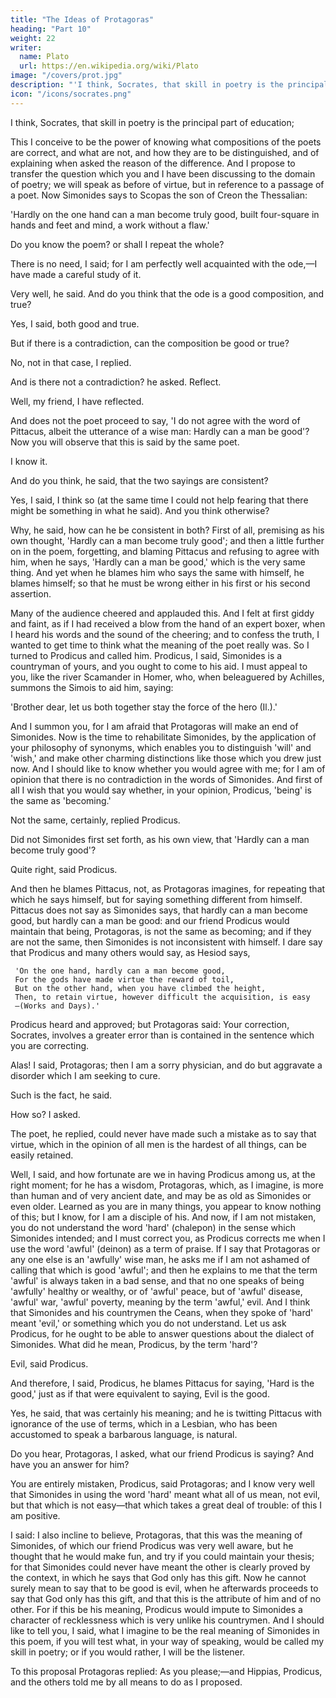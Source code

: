 ```yaml
---
title: "The Ideas of Protagoras"
heading: "Part 10"
weight: 22
writer:
  name: Plato
  url: https://en.wikipedia.org/wiki/Plato
image: "/covers/prot.jpg"
description: "'I think, Socrates, that skill in poetry is the principal part of education'"
icon: "/icons/socrates.png"
---
```




I think, Socrates, that skill in poetry is the principal part of education; 

This I conceive to be the power of knowing what compositions of the poets are correct, and what are not, and how they are to be distinguished, and of explaining when asked the reason of the difference. And I propose to transfer the question which you and I have been discussing to the domain of poetry; we will speak as before of virtue, but in reference to a passage of a poet. Now Simonides says to Scopas the son of Creon the Thessalian:

'Hardly on the one hand can a man become truly good, built four-square in hands and feet and mind, a work without a flaw.'

Do you know the poem? or shall I repeat the whole?

There is no need, I said; for I am perfectly well acquainted with the ode,—I have made a careful study of it.

Very well, he said. And do you think that the ode is a good composition, and true?

Yes, I said, both good and true.

But if there is a contradiction, can the composition be good or true?

No, not in that case, I replied.

And is there not a contradiction? he asked. Reflect.

Well, my friend, I have reflected.

And does not the poet proceed to say, 'I do not agree with the word of Pittacus, albeit the utterance of a wise man: Hardly can a man be good'? Now you will observe that this is said by the same poet.

I know it.

And do you think, he said, that the two sayings are consistent?

Yes, I said, I think so (at the same time I could not help fearing that there might be something in what he said). And you think otherwise?

Why, he said, how can he be consistent in both? First of all, premising as his own thought, 'Hardly can a man become truly good'; and then a little further on in the poem, forgetting, and blaming Pittacus and refusing to agree with him, when he says, 'Hardly can a man be good,' which is the very same thing. And yet when he blames him who says the same with himself, he blames himself; so that he must be wrong either in his first or his second assertion.

Many of the audience cheered and applauded this. And I felt at first giddy and faint, as if I had received a blow from the hand of an expert boxer, when I heard his words and the sound of the cheering; and to confess the truth, I wanted to get time to think what the meaning of the poet really was. So I turned to Prodicus and called him. Prodicus, I said, Simonides is a countryman of yours, and you ought to come to his aid. I must appeal to you, like the river Scamander in Homer, who, when beleaguered by Achilles, summons the Simois to aid him, saying:

'Brother dear, let us both together stay the force of the hero (Il.).'

And I summon you, for I am afraid that Protagoras will make an end of Simonides. Now is the time to rehabilitate Simonides, by the application of your philosophy of synonyms, which enables you to distinguish 'will' and 'wish,' and make other charming distinctions like those which you drew just now. And I should like to know whether you would agree with me; for I am of opinion that there is no contradiction in the words of Simonides. And first of all I wish that you would say whether, in your opinion, Prodicus, 'being' is the same as 'becoming.'

Not the same, certainly, replied Prodicus.

Did not Simonides first set forth, as his own view, that 'Hardly can a man become truly good'?

Quite right, said Prodicus.

And then he blames Pittacus, not, as Protagoras imagines, for repeating that which he says himself, but for saying something different from himself. Pittacus does not say as Simonides says, that hardly can a man become good, but hardly can a man be good: and our friend Prodicus would maintain that being, Protagoras, is not the same as becoming; and if they are not the same, then Simonides is not inconsistent with himself. I dare say that Prodicus and many others would say, as Hesiod says,

     'On the one hand, hardly can a man become good,
     For the gods have made virtue the reward of toil,
     But on the other hand, when you have climbed the height,
     Then, to retain virtue, however difficult the acquisition, is easy
     —(Works and Days).'
Prodicus heard and approved; but Protagoras said: Your correction, Socrates, involves a greater error than is contained in the sentence which you are correcting.

Alas! I said, Protagoras; then I am a sorry physician, and do but aggravate a disorder which I am seeking to cure.

Such is the fact, he said.

How so? I asked.

The poet, he replied, could never have made such a mistake as to say that virtue, which in the opinion of all men is the hardest of all things, can be easily retained.

Well, I said, and how fortunate are we in having Prodicus among us, at the right moment; for he has a wisdom, Protagoras, which, as I imagine, is more than human and of very ancient date, and may be as old as Simonides or even older. Learned as you are in many things, you appear to know nothing of this; but I know, for I am a disciple of his. And now, if I am not mistaken, you do not understand the word 'hard' (chalepon) in the sense which Simonides intended; and I must correct you, as Prodicus corrects me when I use the word 'awful' (deinon) as a term of praise. If I say that Protagoras or any one else is an 'awfully' wise man, he asks me if I am not ashamed of calling that which is good 'awful'; and then he explains to me that the term 'awful' is always taken in a bad sense, and that no one speaks of being 'awfully' healthy or wealthy, or of 'awful' peace, but of 'awful' disease, 'awful' war, 'awful' poverty, meaning by the term 'awful,' evil. And I think that Simonides and his countrymen the Ceans, when they spoke of 'hard' meant 'evil,' or something which you do not understand. Let us ask Prodicus, for he ought to be able to answer questions about the dialect of Simonides. What did he mean, Prodicus, by the term 'hard'?

Evil, said Prodicus.

And therefore, I said, Prodicus, he blames Pittacus for saying, 'Hard is the good,' just as if that were equivalent to saying, Evil is the good.

Yes, he said, that was certainly his meaning; and he is twitting Pittacus with ignorance of the use of terms, which in a Lesbian, who has been accustomed to speak a barbarous language, is natural.

Do you hear, Protagoras, I asked, what our friend Prodicus is saying? And have you an answer for him?

You are entirely mistaken, Prodicus, said Protagoras; and I know very well that Simonides in using the word 'hard' meant what all of us mean, not evil, but that which is not easy—that which takes a great deal of trouble: of this I am positive.

I said: I also incline to believe, Protagoras, that this was the meaning of Simonides, of which our friend Prodicus was very well aware, but he thought that he would make fun, and try if you could maintain your thesis; for that Simonides could never have meant the other is clearly proved by the context, in which he says that God only has this gift. Now he cannot surely mean to say that to be good is evil, when he afterwards proceeds to say that God only has this gift, and that this is the attribute of him and of no other. For if this be his meaning, Prodicus would impute to Simonides a character of recklessness which is very unlike his countrymen. And I should like to tell you, I said, what I imagine to be the real meaning of Simonides in this poem, if you will test what, in your way of speaking, would be called my skill in poetry; or if you would rather, I will be the listener.

To this proposal Protagoras replied: As you please;—and Hippias, Prodicus, and the others told me by all means to do as I proposed.

